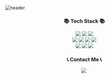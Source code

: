 ![header](https://capsule-render.vercel.app/api?type=waving&color=gradient&height=300&section=header&text=Hi!%20I'm%20Becky!&fontSize=90&animation=fadeIn)

<!--
<h3 align="center">👩‍💻 My Github Stats 👩‍💻</h3>
<div align="center">

// ![Becky's GitHub stats](https://github-readme-stats.vercel.app/api?username=Becky-Kwon&show_icons=true&theme=buefy)
</div>
--> 

<h3 align="center">📚 Tech Stack 📚</h3>

<p align="center">
  <img src="https://img.shields.io/badge/Python-3776AB?style=flat&logo=Python&logoColor=white"/></a>
  <img src="https://img.shields.io/badge/C-A8B9CC?style=flat&logo=C&logoColor=white"/></a> 
  <img src="https://img.shields.io/badge/Anaconda-44A833?style=flat&logo=Anaconda&logoColor=white"/></a>
  <br>
  <img src="https://img.shields.io/badge/PyTorch-EE4C2C?style=flat&logo=PyTorch&logoColor=white"/></a>
  <img src="https://img.shields.io/badge/TensorFlow-FF6F00?style=flat&logo=TensorFlow&logoColor=white"/></a>
  <img src="https://img.shields.io/badge/R-276DC3?style=for-the-badge&logo=R&logoColor=white">
  <img src="https://img.shields.io/badge/java-%23ED8B00.svg?style=for-the-badge&logo=java&logoColor=white">
  <br>
  <img src="https://img.shields.io/badge/html5-%23E34F26.svg?style=for-the-badge&logo=html5&logoColor=white">
  <img src="https://img.shields.io/badge/css3-%231572B6.svg?style=for-the-badge&logo=css3&logoColor=white">
  <img src="https://img.shields.io/badge/django-%23092E20.svg?style=for-the-badge&logo=django&logoColor=white">
</p>

<h3 align="center">📞 Contact Me 📞</h3>
<p align="center">
  <a href="https://www.linkedin.com/in/becky-kwon-7467631a6"><img src="https://img.shields.io/badge/-LinkedIn-blue?style=flat-square&logo=Linkedin&logoColor=white&link=https://www.linkedin.com/in/becky-kwon-7467631a6"></a>&nbsp

<!--
**Becky-Kwon/Becky-Kwon** is a ✨ _special_ ✨ repository because its `README.md` (this file) appears on your GitHub profile.

Here are some ideas to get you started:

- 🔭 I’m currently working on ...
- 🌱 I’m currently learning ...
- 👯 I’m looking to collaborate on ...
- 🤔 I’m looking for help with ...
- 💬 Ask me about ...
- 📫 How to reach me: ...
- 😄 Pronouns: ...
- ⚡ Fun fact: ...
-->

